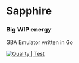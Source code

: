 # Sapphire

### Big WIP energy

GBA Emulator written in Go

[![Quality | Test](https://github.com/dbut2/sapphire/actions/workflows/quality.yaml/badge.svg)](https://github.com/dbut2/sapphire/actions/workflows/quality.yaml)
